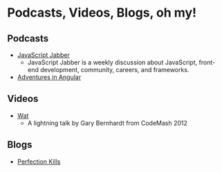# Podcasts, Videos, Blogs, oh my!

## Podcasts
- [JavaScript Jabber](https://devchat.tv/js-jabber)
    - JavaScript Jabber is a weekly discussion about JavaScript, front-end development, community, careers, and frameworks.
- [Adventures in Angular](https://devchat.tv/devchattv_show/adventures-in-angular)

## Videos
- [Wat](https://www.destroyallsoftware.com/talks/wat)
    - A lightning talk by Gary Bernhardt from CodeMash 2012

## Blogs
- [Perfection Kills](http://perfectionkills.com/)
